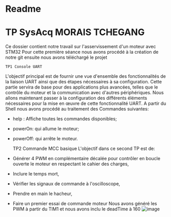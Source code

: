 # Readme
# TP SysAcq MORAIS TCHEGANG
Ce dossier contient notre travail sur l'asservissement d'un moteur avec STM32
Pour cette première séance nous avons procédé à la création de notre git ensuite nous avons téléchargé le projet

    TP1 Console UART
L'objectif principal est de fournir une vue d'ensemble des fonctionnalités de la liaison UART ainsi que des étapes nécessaires à sa configuration. Cette partie servira de base pour des applications plus avancées, telles que le contrôle du moteur et la communication avec d'autres périphériques. Nous allons maintenant passer à la configuration des différents éléments nécessaires pour la mise en œuvre de cette fonctionnalité UART.
A partir du Shell nous avons procédé au traitement des Commandes suivantes: 
  - help : Affiche toutes les commandes disponibles;
  - powerOn: qui allume le moteur;
  - powerOff: qui arrête le moteur.

    TP2 Commande MCC basique
L'objectif dans ce second TP est de:
  - Générer 4 PWM en complémentaire décalée pour contrôler en boucle ouverte le moteur en respectant le cahier des charges,
  - Inclure le temps mort,
  - Vérifier les signaux de commande à l'oscilloscope,
  - Prendre en main le hacheur,
  - Faire un premier essai de commande moteur
Nous avons généré les PWM à partir du TIM1 et nous avons inclu le deadTime à 160
![image](https://github.com/user-attachments/assets/dbc310a5-9e89-455d-9348-2ff85f9bf0ce)



